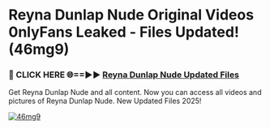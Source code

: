 # Reyna Dunlap Nude Original Videos 0nlyFans Leaked - Files Updated! (46mg9)

<h3>🔴 CLICK HERE 🌐==►► <a href="https://tinyurl.com/4mcuefdz" rel="nofollow">Reyna Dunlap Nude Updated Files</a></h3>

Get Reyna Dunlap Nude and all content. Now you can access all videos and pictures of Reyna Dunlap Nude. New Updated Files 2025!

[![46mg9](https://i.imgur.com/StAQSOY.gif)](https://tinyurl.com/4mcuefdz)
